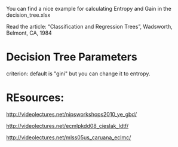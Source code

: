 You can find a nice example for calculating Entropy and Gain in the decision_tree.xlsx

Read the article: “Classification and Regression Trees”, Wadsworth, Belmont, CA, 1984

# Decision Tree Parameters
criterion: default is "gini" but you can change it to entropy. 

# REsources:

http://videolectures.net/nipsworkshops2010_ye_gbd/

http://videolectures.net/ecmlpkdd08_cieslak_ldtf/

http://videolectures.net/mlss05us_caruana_eclmc/